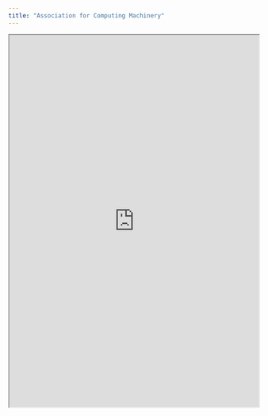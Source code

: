 ```yaml
---
title: "Association for Computing Machinery"
---
```



<iframe height="750" width="100%" src="https://ewelton.github.io/ktest/wiki.html#Association%20for%20Computing%20Machinery"></iframe>
